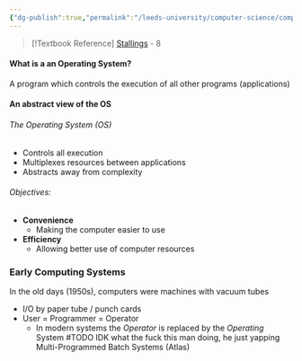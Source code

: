 ```yaml
---
{"dg-publish":true,"permalink":"/leeds-university/computer-science/compulsory-modules/computer-architecture/section-11-operating-system-support-and-virtual-memory/"}
---
```


>[!Textbook Reference]
> [Stallings](https://leeds.primo.exlibrisgroup.com/permalink/44LEE_INST/13rlbcs/alma991012536539705181) - 8
#### What is a an Operating System?
A program which controls the execution of all other programs (applications)
#### An abstract view of the OS
###### The Operating System (OS)
- Controls all execution
- Multiplexes resources between applications
- Abstracts away from complexity
###### Objectives:
- **Convenience**
	- Making the computer easier to use
- **Efficiency**
	- Allowing better use of computer resources
### Early Computing Systems
In the old days (1950s), computers were machines with vacuum tubes
- I/O by paper tube / punch cards
- User = Programmer = Operator
	- In modern systems the *Operator* is replaced by the *Operating* System
#TODO IDK what the fuck this man doing, he just yapping
Multi-Programmed Batch Systems (Atlas)
